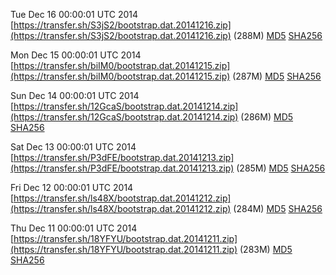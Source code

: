 Tue Dec 16 00:00:01 UTC 2014 [https://transfer.sh/S3jS2/bootstrap.dat.20141216.zip](https://transfer.sh/S3jS2/bootstrap.dat.20141216.zip) (288M) [MD5](https://transfer.sh/1ahcbl/md5.txt) [SHA256](https://transfer.sh/mOZp1/sha256.txt)

Mon Dec 15 00:00:01 UTC 2014 [https://transfer.sh/biIM0/bootstrap.dat.20141215.zip](https://transfer.sh/biIM0/bootstrap.dat.20141215.zip) (287M) [MD5](https://transfer.sh/BBlk4/md5.txt) [SHA256](https://transfer.sh/15oyZV/sha256.txt)

Sun Dec 14 00:00:01 UTC 2014 [https://transfer.sh/12GcaS/bootstrap.dat.20141214.zip](https://transfer.sh/12GcaS/bootstrap.dat.20141214.zip) (286M) [MD5](https://transfer.sh/1afD3V/md5.txt) [SHA256](https://transfer.sh/p7417/sha256.txt)

Sat Dec 13 00:00:01 UTC 2014 [https://transfer.sh/P3dFE/bootstrap.dat.20141213.zip](https://transfer.sh/P3dFE/bootstrap.dat.20141213.zip) (285M) [MD5](https://transfer.sh/EsZsp/md5.txt) [SHA256](https://transfer.sh/bv8vh/sha256.txt)

Fri Dec 12 00:00:01 UTC 2014 [https://transfer.sh/ls48X/bootstrap.dat.20141212.zip](https://transfer.sh/ls48X/bootstrap.dat.20141212.zip) (284M) [MD5](https://transfer.sh/dveGA/md5.txt) [SHA256](https://transfer.sh/11Qhn3/sha256.txt)

Thu Dec 11 00:00:01 UTC 2014 [https://transfer.sh/18YFYU/bootstrap.dat.20141211.zip](https://transfer.sh/18YFYU/bootstrap.dat.20141211.zip) (283M) [MD5](https://transfer.sh/1aOk5C/md5.txt) [SHA256](https://transfer.sh/HHOQw/sha256.txt)
